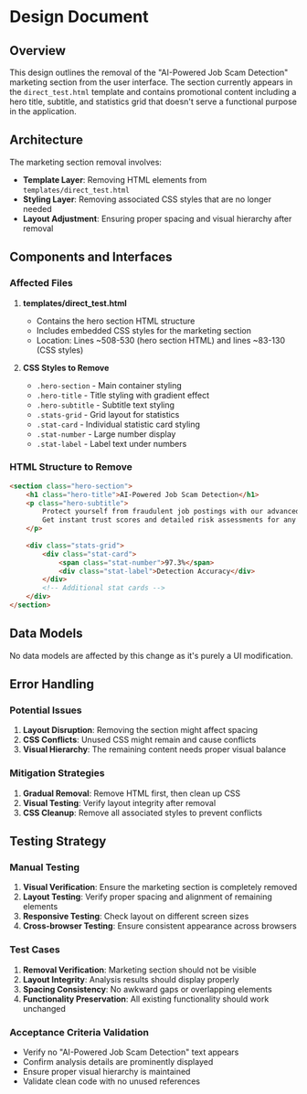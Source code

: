 # Design Document

## Overview

This design outlines the removal of the "AI-Powered Job Scam Detection" marketing section from the user interface. The section currently appears in the `direct_test.html` template and contains promotional content including a hero title, subtitle, and statistics grid that doesn't serve a functional purpose in the application.

## Architecture

The marketing section removal involves:
- **Template Layer**: Removing HTML elements from `templates/direct_test.html`
- **Styling Layer**: Removing associated CSS styles that are no longer needed
- **Layout Adjustment**: Ensuring proper spacing and visual hierarchy after removal

## Components and Interfaces

### Affected Files

1. **templates/direct_test.html**
   - Contains the hero section HTML structure
   - Includes embedded CSS styles for the marketing section
   - Location: Lines ~508-530 (hero section HTML) and lines ~83-130 (CSS styles)

2. **CSS Styles to Remove**
   - `.hero-section` - Main container styling
   - `.hero-title` - Title styling with gradient effect
   - `.hero-subtitle` - Subtitle text styling
   - `.stats-grid` - Grid layout for statistics
   - `.stat-card` - Individual statistic card styling
   - `.stat-number` - Large number display
   - `.stat-label` - Label text under numbers

### HTML Structure to Remove

```html
<section class="hero-section">
    <h1 class="hero-title">AI-Powered Job Scam Detection</h1>
    <p class="hero-subtitle">
        Protect yourself from fraudulent job postings with our advanced AI analysis. 
        Get instant trust scores and detailed risk assessments for any job advertisement.
    </p>
    
    <div class="stats-grid">
        <div class="stat-card">
            <span class="stat-number">97.3%</span>
            <div class="stat-label">Detection Accuracy</div>
        </div>
        <!-- Additional stat cards -->
    </div>
</section>
```

## Data Models

No data models are affected by this change as it's purely a UI modification.

## Error Handling

### Potential Issues
1. **Layout Disruption**: Removing the section might affect spacing
2. **CSS Conflicts**: Unused CSS might remain and cause conflicts
3. **Visual Hierarchy**: The remaining content needs proper visual balance

### Mitigation Strategies
1. **Gradual Removal**: Remove HTML first, then clean up CSS
2. **Visual Testing**: Verify layout integrity after removal
3. **CSS Cleanup**: Remove all associated styles to prevent conflicts

## Testing Strategy

### Manual Testing
1. **Visual Verification**: Ensure the marketing section is completely removed
2. **Layout Testing**: Verify proper spacing and alignment of remaining elements
3. **Responsive Testing**: Check layout on different screen sizes
4. **Cross-browser Testing**: Ensure consistent appearance across browsers

### Test Cases
1. **Removal Verification**: Marketing section should not be visible
2. **Layout Integrity**: Analysis results should display properly
3. **Spacing Consistency**: No awkward gaps or overlapping elements
4. **Functionality Preservation**: All existing functionality should work unchanged

### Acceptance Criteria Validation
- Verify no "AI-Powered Job Scam Detection" text appears
- Confirm analysis details are prominently displayed
- Ensure proper visual hierarchy is maintained
- Validate clean code with no unused references